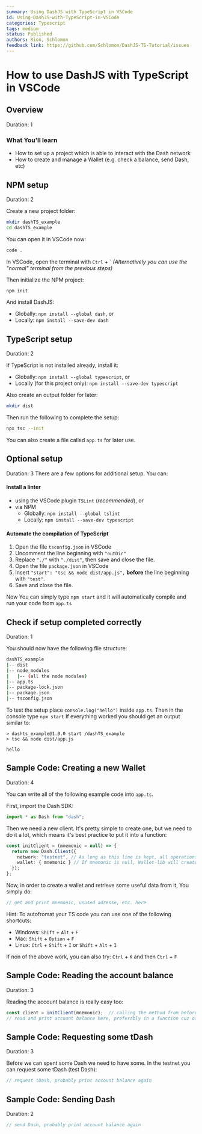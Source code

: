 ```yaml
---
summary: Using DashJS with TypeScript in VSCode
id: Using-DashJS-with-TypeScript-in-VSCode
categories: Typescript
tags: medium
status: Published
authors: Rion, Schlomon
feedback link: https://github.com/Schlomon/DashJS-TS-Tutorial/issues
---
```


# How to use DashJS with TypeScript in VSCode

<!-- ------------------------ -->
## Overview

Duration: 1

### What You'll learn

* How to set up a project which is able to interact with the Dash network
* How to create and manage a Wallet (e.g. check a balance, send Dash, etc)

<!-- ------------------------ -->
## NPM setup

Duration: 2

Create a new project folder:

```sh
mkdir dashTS_example
cd dashTS_example
```

You can open it in VSCode now:

```sh
code .
```

In VSCode, open the terminal with `Ctrl` + `
*(Alternatively you can use the "normal" terminal from the previous steps)*

Then initialize the NPM project:

```sh
npm init
```

And install DashJS:

* Globally: `npm install --global dash`, or
* Locally: `npm install --save-dev dash`

<!-- ------------------------ -->
## TypeScript setup

Duration: 2

If TypeScript is not installed already, install it:

* Globally: `npm install --global typescript`, or
* Locally (for this project only): `npm install --save-dev typescript`

Also create an output folder for later:

```sh
mkdir dist
```

Then run the following to complete the setup:

```sh
npx tsc --init
```

You can also create a file called `app.ts` for later use.

<!-- ------------------------ -->
## Optional setup

Duration: 3
There are a few options for additional setup. You can:

#### Install a linter

* using the VSCode plugin `TSLint` (*recommended*), or
* via NPM
  * Globally: `npm install --global tslint`
  * Locally: `npm install --save-dev typescript`

#### Automate the compilation of TypeScript

1. Open the file `tsconfig.json` in VSCode
2. Uncomment the line beginning with `"outDir"`
3. Replace `"./"` with `"./dist"`, then save and close the file.
4. Open the file `package.json` in VSCode
5. Insert `"start": "tsc && node dist/app.js",` **before** the line beginning with `"test"`.
6. Save and close the file.

Now You can simply type `npm start` and it will automatically compile and run your code from `app.ts`

<!-- ------------------------ -->
## Check if setup completed correctly

Duration: 1

You should now have the following file structure:

```sh
dashTS_example
|-- dist
|-- node_modules
|   |-- (all the node modules)
|-- app.ts
|-- package-lock.json
|-- package.json
|-- tsconfig.json
```

To test the setup place `console.log("hello")` inside `app.ts`.
Then in the console type `npm start`
If everything worked you should get an output similar to:

```text
> dashts_example@1.0.0 start /dashTS_example
> tsc && node dist/app.js

hello
```

<!-- ------------------------ -->
## Sample Code: Creating a new Wallet

Duration: 4

You can write all of the following example code into `app.ts`.

First, import the Dash SDK:

```typescript
import * as Dash from "dash";
```

Then we need a new client. It's pretty simple to create one, but we need to do it a lot, which means it's best practice to put it into a function:

```typescript
const initClient = (mnemonic = null) => {
  return new Dash.Client({
    network: "testnet", // As long as this line is kept, all operations will only be on the testnet
    wallet: { mnemonic } // If mnemonic is null, Wallet-lib will create new mnemonic
  });
};
```

Now, in order to create a wallet and retrieve some useful data from it, You simply do:

```typescript
// get and print mnemonic, unused adresse, etc. here
```

Hint: To autofromat your TS code you can use one of the following shortcuts:
* Windows: `Shift` + `Alt` + `F`
* Mac: `Shift` + `Option` + `F`
* Linux: `Ctrl` + `Shift` + `I` or `Shift` + `Alt` + `I`

If non of the above work, you can also try:
`Ctrl` + `K` and then `Ctrl` + `F`


<!-- ------------------------ -->
## Sample Code: Reading the account balance

Duration: 3

Reading the account balance is really easy too:

```typescript
const client = initClient(mnemonic);  // calling the method from before
// read and print account balance here, preferably in a function cuz of the next two steps
```

<!-- ------------------------ -->
## Sample Code: Requesting some tDash

Duration: 3

Before we can spent some Dash we need to have some. In the testnet you can request some tDash (test Dash):

```typescript
// request tDash, probably print account balance again
```

<!-- ------------------------ -->
## Sample Code: Sending Dash

Duration: 2

```typescript
// send Dash, probably print account balance again
```
